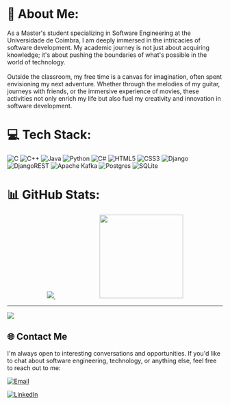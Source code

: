 # 💫 About Me:
As a Master's student specializing in Software Engineering at the Universidade de Coimbra, I am deeply immersed in the intricacies of software development. My academic journey is not just about acquiring knowledge; it's about pushing the boundaries of what's possible in the world of technology.<br><br>Outside the classroom, my free time is a canvas for imagination, often spent envisioning my next adventure. Whether through the melodies of my guitar, journeys with friends, or the immersive experience of movies, these activities not only enrich my life but also fuel my creativity and innovation in software development.


# 💻 Tech Stack:
![C](https://img.shields.io/badge/c-%2300599C.svg?style=for-the-badge&logo=c&logoColor=white) ![C++](https://img.shields.io/badge/c++-%2300599C.svg?style=for-the-badge&logo=c%2B%2B&logoColor=white) ![Java](https://img.shields.io/badge/java-%23ED8B00.svg?style=for-the-badge&logo=openjdk&logoColor=white) ![Python](https://img.shields.io/badge/python-3670A0?style=for-the-badge&logo=python&logoColor=ffdd54) ![C#](https://img.shields.io/badge/c%23-%23239120.svg?style=for-the-badge&logo=csharp&logoColor=white) ![HTML5](https://img.shields.io/badge/html5-%23E34F26.svg?style=for-the-badge&logo=html5&logoColor=white) ![CSS3](https://img.shields.io/badge/css3-%231572B6.svg?style=for-the-badge&logo=css3&logoColor=white) ![Django](https://img.shields.io/badge/django-%23092E20.svg?style=for-the-badge&logo=django&logoColor=white) ![DjangoREST](https://img.shields.io/badge/DJANGO-REST-ff1709?style=for-the-badge&logo=django&logoColor=white&color=ff1709&labelColor=gray) ![Apache Kafka](https://img.shields.io/badge/Apache%20Kafka-000?style=for-the-badge&logo=apachekafka) ![Postgres](https://img.shields.io/badge/postgres-%23316192.svg?style=for-the-badge&logo=postgresql&logoColor=white) ![SQLite](https://img.shields.io/badge/sqlite-%2307405e.svg?style=for-the-badge&logo=sqlite&logoColor=white)
# 📊 GitHub Stats:
<p align="center">
  <a href="https://git.io/streak-stats">
    <img src="https://github-readme-streak-stats.herokuapp.com?user=Gameiro02&theme=dark&mode=weekly&card_width=300&hide_current_streak=true&hide_longest_streak=true" />
  </a>
  <img width="100" /> 
  <a href="https://github.com/Gameiro02">
    <img src="https://github-readme-stats.vercel.app/api/top-langs/?username=Gameiro02&theme=dark&hide_border=false&include_all_commits=true&count_private=true&layout=compact" height="195" />
  </a>
</p>


---
[![](https://visitcount.itsvg.in/api?id=Gameiro02&icon=0&color=0)](https://visitcount.itsvg.in)

## 🌐 Contact Me

I'm always open to interesting conversations and opportunities. If you'd like to chat about software engineering, technology, or anything else, feel free to reach out to me:

[![Email](https://img.shields.io/badge/Gmail-D14836?style=for-the-badge&logo=gmail&logoColor=white)](mailto:gmeiro2002@gmail.com)
 
[![LinkedIn](https://img.shields.io/badge/LinkedIn-%230077B5.svg?style=for-the-badge&logo=linkedin&logoColor=white)](https://www.linkedin.com/in/gonçalo-neves-50828b291)

